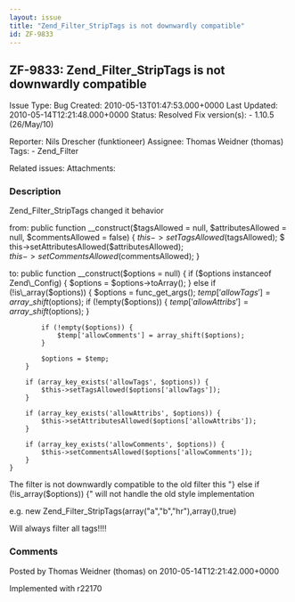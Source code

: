 ```yaml
---
layout: issue
title: "Zend_Filter_StripTags is not downwardly compatible"
id: ZF-9833
---
```


ZF-9833: Zend\_Filter\_StripTags is not downwardly compatible 
--------------------------------------------------------------

 Issue Type: Bug Created: 2010-05-13T01:47:53.000+0000 Last Updated: 2010-05-14T12:21:48.000+0000 Status: Resolved Fix version(s): - 1.10.5 (26/May/10)
 
 Reporter:  Nils Drescher (funktioneer)  Assignee:  Thomas Weidner (thomas)  Tags: - Zend\_Filter
 
 Related issues: 
 Attachments: 
### Description

Zend\_Filter\_StripTags changed it behavior

from: public function \_\_construct($tagsAllowed = null, $attributesAllowed = null, $commentsAllowed = false) { $this->setTagsAllowed($tagsAllowed); $ this->setAttributesAllowed($attributesAllowed);  
 $this->setCommentsAllowed($commentsAllowed); }

to: public function \_\_construct($options = null) { if ($options instanceof Zend\_Config) { $options = $options->toArray(); } else if (!is\_array($options)) { $options = func\_get\_args(); $temp['allowTags'] = array\_shift($options); if (!empty($options)) { $temp['allowAttribs'] = array\_shift($options); }

 
            if (!empty($options)) {
                $temp['allowComments'] = array_shift($options);
            }
    
            $options = $temp;
        }
    
        if (array_key_exists('allowTags', $options)) {
            $this->setTagsAllowed($options['allowTags']);
        }
    
        if (array_key_exists('allowAttribs', $options)) {
            $this->setAttributesAllowed($options['allowAttribs']);
        }
    
        if (array_key_exists('allowComments', $options)) {
            $this->setCommentsAllowed($options['allowComments']);
        }
    }


The filter is not downwardly compatible to the old filter this "} else if (!is\_array($options)) {" will not handle the old style implementation

e.g. new Zend\_Filter\_StripTags(array("a","b","hr"),array(),true)

Will always filter all tags!!!!

 

 

### Comments

Posted by Thomas Weidner (thomas) on 2010-05-14T12:21:42.000+0000

Implemented with r22170

 

 